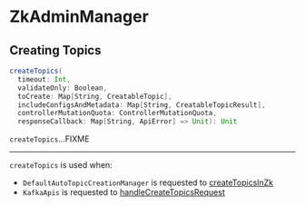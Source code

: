 # ZkAdminManager

## <span id="createTopics"> Creating Topics

```scala
createTopics(
  timeout: Int,
  validateOnly: Boolean,
  toCreate: Map[String, CreatableTopic],
  includeConfigsAndMetadata: Map[String, CreatableTopicResult],
  controllerMutationQuota: ControllerMutationQuota,
  responseCallback: Map[String, ApiError] => Unit): Unit
```

`createTopics`...FIXME

---

`createTopics` is used when:

* `DefaultAutoTopicCreationManager` is requested to [createTopicsInZk](DefaultAutoTopicCreationManager.md#createTopicsInZk)
* `KafkaApis` is requested to [handleCreateTopicsRequest](KafkaApis.md#handleCreateTopicsRequest)
